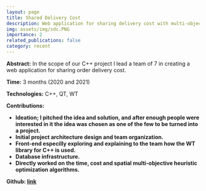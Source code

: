 ```yaml
---
layout: page
title: Shared Delivery Cost
description: Web application for sharing delivery cost with multi-objective optimization.
img: assets/img/sdc.PNG
importance: 2
related_publications: false
category: recent
---
```


<b>Abstract:</b> In the scope of our C++ project I lead a team of 7 in creating a web application for sharing order delivery cost.

<b>Time:</b> 3 months (2020 and 2021)

<b>Technologies:</b> C++, QT, WT

<b>Contributions:</b><b>
<ul>
  <li>Ideation; I pitched the idea and solution, and after enough people were interested in it the idea was chosen as one of the few to be turned into a project.</li>
  <li>Initial project architecture design and team organization.</li>
  <li>Front-end especilly exploring and explaining to the team how the WT library for C++ is used.</li>
  <li>Database infrastructure.</li>
  <li>Directly worked on the time, cost and spatial multi-objective heuristic optimization algorithms.</li>
</ul>

<b>Github:</b> <a href="https://github.com/gogodim/SharedDeliveryCost-CSE201Project">link</a>
